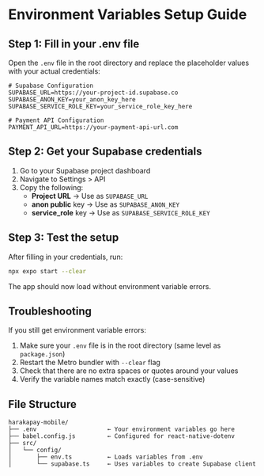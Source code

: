 # Environment Variables Setup Guide

## Step 1: Fill in your .env file

Open the `.env` file in the root directory and replace the placeholder values with your actual credentials:

```env
# Supabase Configuration
SUPABASE_URL=https://your-project-id.supabase.co
SUPABASE_ANON_KEY=your_anon_key_here
SUPABASE_SERVICE_ROLE_KEY=your_service_role_key_here

# Payment API Configuration
PAYMENT_API_URL=https://your-payment-api-url.com
```

## Step 2: Get your Supabase credentials

1. Go to your Supabase project dashboard
2. Navigate to Settings > API
3. Copy the following:
   - **Project URL** → Use as `SUPABASE_URL`
   - **anon public** key → Use as `SUPABASE_ANON_KEY`
   - **service_role** key → Use as `SUPABASE_SERVICE_ROLE_KEY`

## Step 3: Test the setup

After filling in your credentials, run:

```bash
npx expo start --clear
```

The app should now load without environment variable errors.

## Troubleshooting

If you still get environment variable errors:

1. Make sure your `.env` file is in the root directory (same level as `package.json`)
2. Restart the Metro bundler with `--clear` flag
3. Check that there are no extra spaces or quotes around your values
4. Verify the variable names match exactly (case-sensitive)

## File Structure

```
harakapay-mobile/
├── .env                    ← Your environment variables go here
├── babel.config.js         ← Configured for react-native-dotenv
├── src/
│   └── config/
│       ├── env.ts          ← Loads variables from .env
│       └── supabase.ts     ← Uses variables to create Supabase client
```
